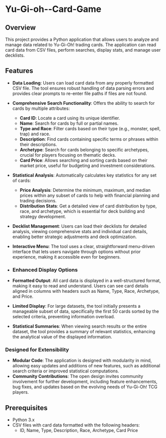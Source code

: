 # Yu-Gi-oh--Card-Game

## Overview
This project provides a Python application that allows users to analyze and manage data related to Yu-Gi-Oh! trading cards. 
The application can read card data from CSV files, perform searches, display stats, and manage user decklists.
## Features
- **Data Loading**: Users can load card data from any properly formatted CSV file. The tool ensures robust handling of data parsing errors and provides clear prompts to re-enter file paths if files are not found.
- **Comprehensive Search Functionality**: Offers the ability to search for cards by multiple attributes:
  - **Card ID**: Locate a card using its unique identifier.
  - **Name**: Search for cards by full or partial names.
  - **Type and Race**: Filter cards based on their type (e.g., monster, spell, trap) and race.
  - **Description**: Find cards containing specific terms or phrases within their descriptions.
  - **Archetype**: Search for cards belonging to specific archetypes, crucial for players focusing on thematic decks.
  - **Card Price**: Allows searching and sorting cards based on their market price, useful for budgeting and investment considerations.
- **Statistical Analysis**: Automatically calculates key statistics for any set of cards:
  - **Price Analysis**: Determine the minimum, maximum, and median prices within any subset of cards to help with financial planning and trading decisions.
  - **Distribution Stats**: Get a detailed view of card distribution by type, race, and archetype, which is essential for deck building and strategy development.
- **Decklist Management**: Users can load their decklists for detailed analysis, viewing comprehensive stats and individual card details, enabling better strategic adjustments and deck optimization.
- **Interactive Menu**: The tool uses a clear, straightforward menu-driven interface that lets users navigate through options without prior experience, making it accessible even for beginners.

- ### Enhanced Display Options
- **Formatted Output**: All card data is displayed in a well-structured format, making it easy to read and understand. Users can see card details aligned in columns with headers such as Name, Type, Race, Archetype, and Price.
- **Limited Display**: For large datasets, the tool initially presents a manageable subset of data, specifically the first 50 cards sorted by the selected criteria, preventing information overload.
- **Statistical Summaries**: When viewing search results or the entire dataset, the tool provides a summary of relevant statistics, enhancing the analytical value of the displayed information.

### Designed for Extensibility
- **Modular Code**: The application is designed with modularity in mind, allowing easy updates and additions of new features, such as additional search criteria or improved statistical computations.
- **Community Contributions**: The open design invites community involvement for further development, including feature enhancements, bug fixes, and updates based on the evolving needs of Yu-Gi-Oh! TCG players.

## Prerequisites
- Python 3.x
- CSV files with card data formatted with the following headers:
  - ID, Name, Type, Description, Race, Archetype, Card Price
